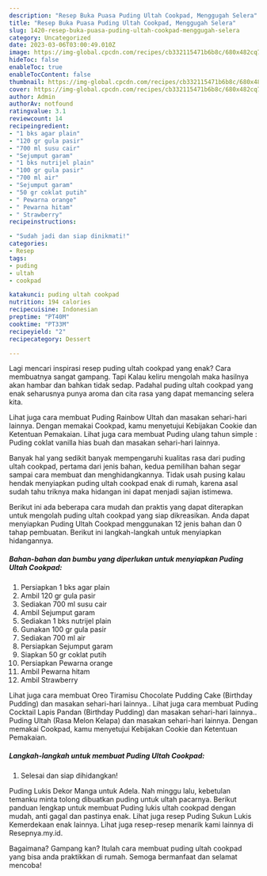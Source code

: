```yaml
---
description: "Resep Buka Puasa Puding Ultah Cookpad, Menggugah Selera"
title: "Resep Buka Puasa Puding Ultah Cookpad, Menggugah Selera"
slug: 1420-resep-buka-puasa-puding-ultah-cookpad-menggugah-selera
category: Uncategorized
date: 2023-03-06T03:00:49.010Z
image: https://img-global.cpcdn.com/recipes/cb332115471b6b8c/680x482cq70/puding-ultah-cookpad-foto-resep-utama.jpg
hideToc: false
enableToc: true
enableTocContent: false
thumbnail: https://img-global.cpcdn.com/recipes/cb332115471b6b8c/680x482cq70/puding-ultah-cookpad-foto-resep-utama.jpg
cover: https://img-global.cpcdn.com/recipes/cb332115471b6b8c/680x482cq70/puding-ultah-cookpad-foto-resep-utama.jpg
author: Admin
authorAv: notfound
ratingvalue: 3.1
reviewcount: 14
recipeingredient:
- "1 bks agar plain"
- "120 gr gula pasir"
- "700 ml susu cair"
- "Sejumput garam"
- "1 bks nutrijel plain"
- "100 gr gula pasir"
- "700 ml air"
- "Sejumput garam"
- "50 gr coklat putih"
- " Pewarna orange"
- " Pewarna hitam"
- " Strawberry"
recipeinstructions:

- "Sudah jadi dan siap dinikmati!"
categories:
- Resep
tags:
- puding
- ultah
- cookpad

katakunci: puding ultah cookpad 
nutrition: 194 calories
recipecuisine: Indonesian
preptime: "PT40M"
cooktime: "PT33M"
recipeyield: "2"
recipecategory: Dessert

---
```



Lagi mencari inspirasi resep puding ultah cookpad yang enak? Cara membuatnya sangat gampang. Tapi Kalau keliru mengolah maka hasilnya akan hambar dan bahkan tidak sedap. Padahal puding ultah cookpad yang enak seharusnya punya aroma dan cita rasa yang dapat memancing selera kita.


Lihat juga cara membuat Puding Rainbow Ultah dan masakan sehari-hari lainnya. Dengan memakai Cookpad, kamu menyetujui Kebijakan Cookie dan Ketentuan Pemakaian. Lihat juga cara membuat Puding ulang tahun simple : Puding coklat vanilla hias buah dan masakan sehari-hari lainnya.

Banyak hal yang sedikit banyak mempengaruhi kualitas rasa dari puding ultah cookpad, pertama dari jenis bahan, kedua pemilihan bahan segar sampai cara membuat dan menghidangkannya. Tidak usah pusing kalau hendak menyiapkan puding ultah cookpad enak di rumah, karena asal sudah tahu triknya maka hidangan ini dapat menjadi sajian istimewa.


Berikut ini ada beberapa cara mudah dan praktis yang dapat diterapkan untuk mengolah puding ultah cookpad yang siap dikreasikan. Anda dapat menyiapkan Puding Ultah Cookpad menggunakan 12 jenis bahan dan 0 tahap pembuatan. Berikut ini langkah-langkah untuk menyiapkan hidangannya.

<!--inarticleads1-->

##### Bahan-bahan dan bumbu yang diperlukan untuk menyiapkan Puding Ultah Cookpad:

1. Persiapkan 1 bks agar plain
1. Ambil 120 gr gula pasir
1. Sediakan 700 ml susu cair
1. Ambil Sejumput garam
1. Sediakan 1 bks nutrijel plain
1. Gunakan 100 gr gula pasir
1. Sediakan 700 ml air
1. Persiapkan Sejumput garam
1. Siapkan 50 gr coklat putih
1. Persiapkan  Pewarna orange
1. Ambil  Pewarna hitam
1. Ambil  Strawberry


Lihat juga cara membuat Oreo Tiramisu Chocolate Pudding Cake (Birthday Pudding) dan masakan sehari-hari lainnya.. Lihat juga cara membuat Puding Cocktail Lapis Pandan (Birthday Pudding) dan masakan sehari-hari lainnya.. Puding Ultah (Rasa Melon Kelapa) dan masakan sehari-hari lainnya. Dengan memakai Cookpad, kamu menyetujui Kebijakan Cookie dan Ketentuan Pemakaian. 

<!--inarticleads2-->

##### Langkah-langkah untuk membuat Puding Ultah Cookpad:


1. Selesai dan siap dihidangkan!

Puding Lukis Dekor Manga untuk Adela. Nah minggu lalu, kebetulan temanku minta tolong dibuatkan puding untuk ultah pacarnya. Berikut panduan lengkap untuk membuat Puding lukis ultah cookpad dengan mudah, anti gagal dan pastinya enak. Lihat juga resep Puding Sukun Lukis Kemerdekaan enak lainnya. Lihat juga resep-resep menarik kami lainnya di Resepnya.my.id. 

Bagaimana? Gampang kan? Itulah cara membuat puding ultah cookpad yang bisa anda praktikkan di rumah. Semoga bermanfaat dan selamat mencoba!
